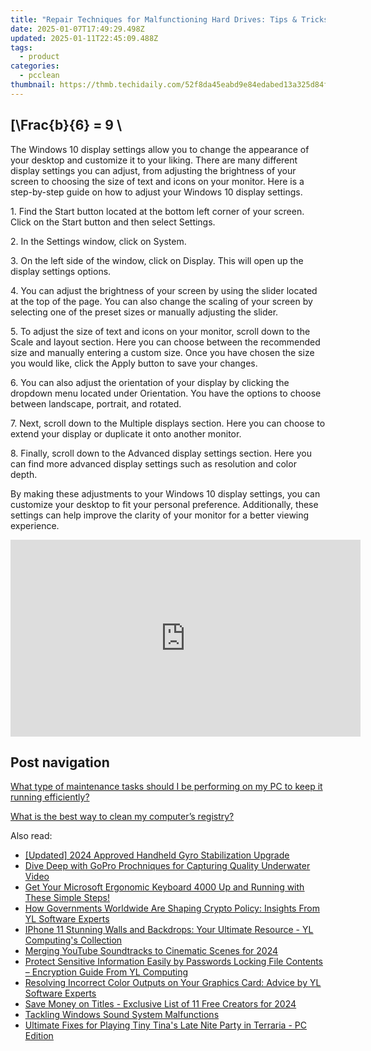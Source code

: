 ```yaml
---
title: "Repair Techniques for Malfunctioning Hard Drives: Tips & Tricks - YL Computing"
date: 2025-01-07T17:49:29.498Z
updated: 2025-01-11T22:45:09.488Z
tags:
  - product
categories:
  - pcclean
thumbnail: https://thmb.techidaily.com/52f8da45eabd9e84edabed13a325d84ff2b39dca8fb87ff4960ee8bff73c07e4.jpg
---
```


## \[\Frac{b}{6} = 9 \

The Windows 10 display settings allow you to change the appearance of your desktop and customize it to your liking. There are many different display settings you can adjust, from adjusting the brightness of your screen to choosing the size of text and icons on your monitor. Here is a step-by-step guide on how to adjust your Windows 10 display settings. 

1\. Find the Start button located at the bottom left corner of your screen. Click on the Start button and then select Settings.

2\. In the Settings window, click on System.

3\. On the left side of the window, click on Display. This will open up the display settings options. 

4\. You can adjust the brightness of your screen by using the slider located at the top of the page. You can also change the scaling of your screen by selecting one of the preset sizes or manually adjusting the slider.

5\. To adjust the size of text and icons on your monitor, scroll down to the Scale and layout section. Here you can choose between the recommended size and manually entering a custom size. Once you have chosen the size you would like, click the Apply button to save your changes.

6\. You can also adjust the orientation of your display by clicking the dropdown menu located under Orientation. You have the options to choose between landscape, portrait, and rotated.

7\. Next, scroll down to the Multiple displays section. Here you can choose to extend your display or duplicate it onto another monitor.

8\. Finally, scroll down to the Advanced display settings section. Here you can find more advanced display settings such as resolution and color depth. 

By making these adjustments to your Windows 10 display settings, you can customize your desktop to fit your personal preference. Additionally, these settings can help improve the clarity of your monitor for a better viewing experience.

<!-- affiliate ads begin -->
<iframe width="560" height="315" src="https://www.youtube.com/embed/jvwX82j3ci0?si=gAWoovjXgs3m1d7S" title="YouTube video player" frameborder="0" allow="accelerometer; autoplay; clipboard-write; encrypted-media; gyroscope; picture-in-picture; web-share" referrerpolicy="strict-origin-when-cross-origin" allowfullscreen></iframe>
<!-- affiliate ads end -->

## Post navigation

[What type of maintenance tasks should I be performing on my PC to keep it running efficiently?](https://tools.techidaily.com/pcclean/products/)

[What is the best way to clean my computer’s registry?](https://tools.techidaily.com/pcclean/products/)

<ins class="adsbygoogle"
     style="display:block"
     data-ad-format="autorelaxed"
     data-ad-client="ca-pub-7571918770474297"
     data-ad-slot="1223367746"></ins>

<ins class="adsbygoogle"
     style="display:block"
     data-ad-client="ca-pub-7571918770474297"
     data-ad-slot="8358498916"
     data-ad-format="auto"
     data-full-width-responsive="true"></ins>

<span class="atpl-alsoreadstyle">Also read:</span>
<div><ul>
<li><a href="https://fox-helps.techidaily.com/updated-2024-approved-handheld-gyro-stabilization-upgrade/"><u>[Updated] 2024 Approved Handheld Gyro Stabilization Upgrade</u></a></li>
<li><a href="https://extra-lessons.techidaily.com/dive-deep-with-gopro-prochniques-for-capturing-quality-underwater-video/"><u>Dive Deep with GoPro Prochniques for Capturing Quality Underwater Video</u></a></li>
<li><a href="https://hardware-updates.techidaily.com/1722975025151-get-your-microsoft-ergonomic-keyboard-4000-up-and-running-with-these-simple-steps/"><u>Get Your Microsoft Ergonomic Keyboard 4000 Up and Running with These Simple Steps!</u></a></li>
<li><a href="https://discover-bits.techidaily.com/how-governments-worldwide-are-shaping-crypto-policy-insights-from-yl-software-experts/"><u>How Governments Worldwide Are Shaping Crypto Policy: Insights From YL Software Experts</u></a></li>
<li><a href="https://discover-bits.techidaily.com/iphone-11-stunning-walls-and-backdrops-your-ultimate-resource-yl-computings-collection/"><u>IPhone 11 Stunning Walls and Backdrops: Your Ultimate Resource - YL Computing's Collection</u></a></li>
<li><a href="https://extra-skills.techidaily.com/merging-youtube-soundtracks-to-cinematic-scenes-for-2024/"><u>Merging YouTube Soundtracks to Cinematic Scenes for 2024</u></a></li>
<li><a href="https://discover-bits.techidaily.com/protect-sensitive-information-easily-by-passwords-locking-file-contents-encryption-guide-from-yl-computing/"><u>Protect Sensitive Information Easily by Passwords Locking File Contents – Encryption Guide From YL Computing</u></a></li>
<li><a href="https://discover-bits.techidaily.com/resolving-incorrect-color-outputs-on-your-graphics-card-advice-by-yl-software-experts/"><u>Resolving Incorrect Color Outputs on Your Graphics Card: Advice by YL Software Experts</u></a></li>
<li><a href="https://facebook-video-footage.techidaily.com/save-money-on-titles-exclusive-list-of-11-free-creators-for-2024/"><u>Save Money on Titles - Exclusive List of 11 Free Creators for 2024</u></a></li>
<li><a href="https://win11-tips.techidaily.com/tackling-windows-sound-system-malfunctions/"><u>Tackling Windows Sound System Malfunctions</u></a></li>
<li><a href="https://win-answers.techidaily.com/ultimate-fixes-for-playing-tiny-tinas-late-nite-party-in-terraria-pc-edition/"><u>Ultimate Fixes for Playing Tiny Tina's Late Nite Party in Terraria - PC Edition</u></a></li>
</ul></div>

